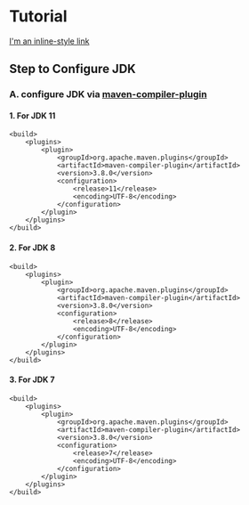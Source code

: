 # Tutorial
[I'm an inline-style link](https://www.google.com)

## Step to Configure JDK
### A. configure JDK via [maven-compiler-plugin](https://mvnrepository.com/artifact/org.apache.maven.plugins/maven-compiler-plugin)
#### 1. For JDK 11
	<build>
		<plugins>
			<plugin>
				<groupId>org.apache.maven.plugins</groupId>
				<artifactId>maven-compiler-plugin</artifactId>
				<version>3.8.0</version>
				<configuration>
					<release>11</release>
					<encoding>UTF-8</encoding>
				</configuration>
			</plugin>
		</plugins>
	</build>

#### 2. For JDK 8
	<build>
		<plugins>
			<plugin>
				<groupId>org.apache.maven.plugins</groupId>
				<artifactId>maven-compiler-plugin</artifactId>
				<version>3.8.0</version>
				<configuration>
					<release>8</release>
					<encoding>UTF-8</encoding>
				</configuration>
			</plugin>
		</plugins>
	</build>

#### 3. For JDK 7
	<build>
		<plugins>
			<plugin>
				<groupId>org.apache.maven.plugins</groupId>
				<artifactId>maven-compiler-plugin</artifactId>
				<version>3.8.0</version>
				<configuration>
					<release>7</release>
					<encoding>UTF-8</encoding>
				</configuration>
			</plugin>
		</plugins>
	</build>